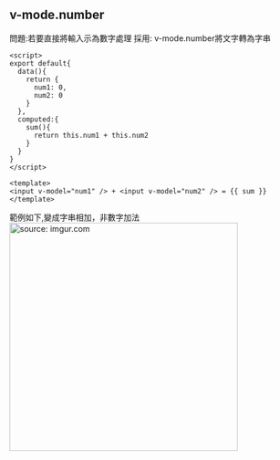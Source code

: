 
## v-mode.number

問題:若要直接將輸入示為數字處理
採用: v-mode.number將文字轉為字串

```
<script>
export default{
  data(){
    return {
      num1: 0,
      num2: 0
    }
  },
  computed:{
    sum(){
      return this.num1 + this.num2
    }
  }
}
</script>

<template>
<input v-model="num1" /> + <input v-model="num2" /> = {{ sum }}
</template>
```

範例如下,變成字串相加，非數字加法
<a href="https://imgur.com/l7w4g3U"><img src="https://i.imgur.com/l7w4g3U.gif" title="source: imgur.com" width="400px" /></a>